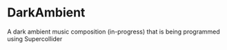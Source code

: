# DarkAmbient
A dark ambient music composition (in-progress) that is being programmed using Supercollider
